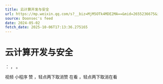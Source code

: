 ```yaml
---
title: 云计算开发与安全
url: https://mp.weixin.qq.com/s?__biz=MjM5OTk4MDE2MA==&mid=2655236675&idx=1&sn=a4546ae6d52494455ffd6da7642cf5a5
source: Doonsec's feed
date: 2024-05-02
fetch_date: 2025-10-06T17:13:36.275165
---
```


# 云计算开发与安全

：
，
。

视频
小程序
赞
，轻点两下取消赞
在看
，轻点两下取消在看